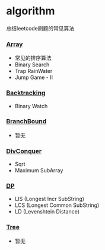 # algorithm

总结leetcode刷题的常见算法

### [Array](https://github.com/yeqown/alg/tree/master/array)

* 常见的排序算法
* Binary Search
* Trap RainWater
* Jump Game - II

### [Backtracking](https://github.com/yeqown/alg/tree/master/backtracking)

* Binary Watch

### [BranchBound](https://github.com/yeqown/alg/tree/master/branch_conquer)

* 暂无

### [DivConquer](https://github.com/yeqown/alg/tree/master/div_conquer)

* Sqrt
* Maximum SubArray

### [DP](https://github.com/yeqown/alg/tree/master/dp)

* LIS (Longest Incr SubString)
* LCS (Longest Common SubString)
* LD (Levenshtein Distance)


### [Tree](https://github.com/yeqown/alg/tree/master/tree)

* 暂无